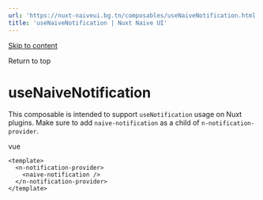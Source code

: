 ```yaml
---
url: 'https://nuxt-naiveui.bg.tn/composables/useNaiveNotification.html'
title: 'useNaiveNotification | Nuxt Naive UI'
---
```


[Skip to content](https://nuxt-naiveui.bg.tn/composables/useNaiveNotification.html#VPContent)

Return to top

# useNaiveNotification [​](https://nuxt-naiveui.bg.tn/composables/useNaiveNotification.html#usenaivenotification)

This composable is intended to support `useNotification` usage on Nuxt plugins. Make sure to add `naive-notification` as a child of `n-notification-provider`.

vue

```
<template>
  <n-notification-provider>
    <naive-notification />
  </n-notification-provider>
</template>
```
